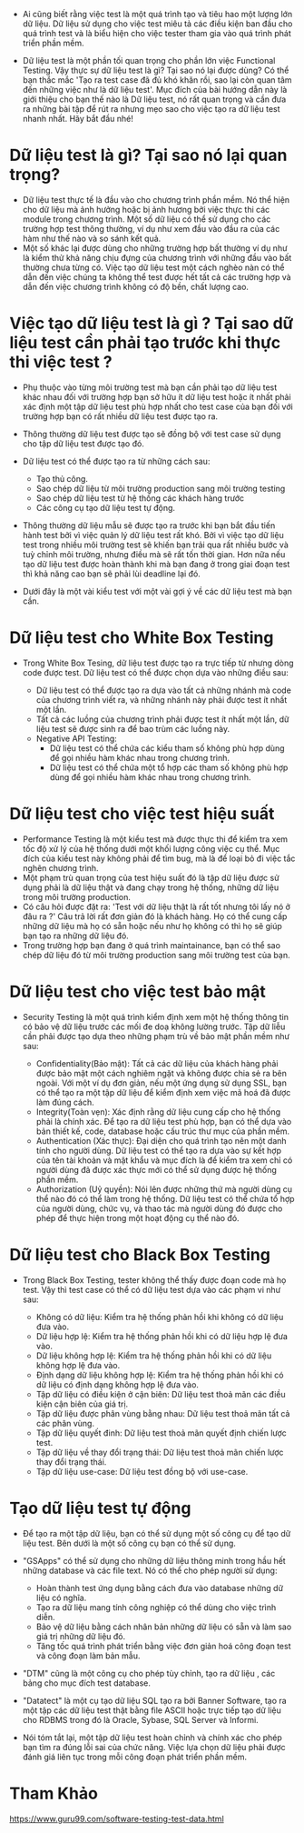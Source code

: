 - Ai cũng biết rằng việc test là một quá trình tạo và tiêu hao một lượng lớn dữ liệu. Dữ liệu sử dụng cho việc test miêu tả các điều kiện ban đầu cho quá trình test và là biểu hiện cho việc tester tham gia vào quá trình phát triển phần mềm. 

- Dữ liệu test là một phần tối quan trọng cho phần lớn việc Functional Testing. Vậy thực sự dữ liệu test là gì? Tại sao nó lại được dùng? Có thể bạn thắc mắc 'Tạo ra test case đã đủ khó khăn rồi, sao lại còn quan tâm đến những việc như là dữ liệu test'. Mục đích của bài hướng dẫn này là giới thiệu cho bạn thế nào là Dữ liệu test, nó rất quan trọng và cần đưa ra những bài tập để rút ra nhưng mẹo sao cho việc tạo ra dữ liệu test nhanh nhất. Hãy bắt đầu nhé!

# Dữ liệu test là gì? Tại sao nó lại quan trọng?

- Dữ liệu test thực tế là đầu vào cho chương trình phần mềm. Nó thể hiện cho dữ liệu mà ảnh hưởng hoặc bị ảnh hương bởi việc thực thi các module trong chương trình. Một số dữ liệu có thể sử dụng cho các trường hợp test thông thường, ví dụ như xem đầu vào đầu ra của các hàm như thế nào và so sánh kết quả. 
- Một số khác lại được dùng cho những trường hợp bất thường ví dụ như là kiểm thử khả năng chịu đựng của chương trình với những đầu vào bất thường chưa từng có. Việc tạo dữ liệu test một cách nghèo nàn có thể dẫn đến việc chúng ta không thể test được hết tất cả các trường hợp và dẫn đến việc chương trình không có độ bền, chất lượng cao.

# Việc tạo dữ liệu test là gì ? Tại sao dữ liệu test cần phải tạo trước khi thực thi việc test ?

- Phụ thuộc vào từng môi trường test mà bạn cần phải tạo dữ liệu test khác nhau đối với trường hợp bạn sở hữu ít dữ liệu test hoặc ít nhất phải xác định một tập dữ liệu test phù hợp nhất cho test case của bạn đối với trường hợp bạn có rất nhiều dữ liệu test được tạo ra.

- Thông thường dữ liệu test được tạo sẽ đồng bộ với test case sử dụng cho tập dữ liệu test được tạo đó.

- Dữ liệu test có thể được tạo ra từ những cách sau:
    - Tạo thủ công.
    - Sao chép dữ liệu từ môi trường production sang môi trường testing
    - Sao chép dữ liệu test từ hệ thống các khách hàng trước
    - Các công cụ tạo dữ liệu test tự động.

- Thông thường dữ liệu mẫu sẽ được tạo ra trước khi bạn bắt đầu tiến hành test bởi vì việc quản lý dữ liệu test rất khó. Bởi vì việc tạo dữ liệu test trong nhiều môi trường test sẽ khiến bạn trải qua rất nhiều bước và tuỳ chỉnh môi trường, nhưng điều mà sẽ rất tốn thời gian. Hơn nữa nếu tạo dữ liệu test được hoàn thành khi mà bạn đang ở trong giai đoạn test thì khả năng cao bạn sẽ phải lùi deadline lại đó.

- Dưới đây là một vài kiểu test với một vài gợi ý về các dữ liệu test mà bạn cần.

# Dữ liệu test cho White Box Testing

- Trong White Box Tesing, dữ liệu test được tạo ra trực tiếp từ nhưng dòng code được test. Dữ liệu test có thể được chọn dựa vào những điều sau:

    - Dữ liệu test có thể được tạo ra dựa vào tất cả những nhánh mà code của chương trình viết ra, và những nhánh này phải được test ít nhất một lần.
    - Tất cả các luồng của chương trình phải được test ít nhất một lần, dữ liệu test sẽ được sinh ra để bao trùm các luồng này.
    - Negative API Testing:
      + Dữ liệu test có thể chứa các kiểu tham số không phù hợp dùng để gọi nhiều hàm khác nhau trong chương trình.
      + Dữ liệu test có thể chứa một tổ hợp các tham số không phù hợp dùng để gọi nhiều hàm khác nhau trong chương trình.

# Dữ liệu test cho việc test hiệu suất

- Performance Testing là một kiểu test mà được thực thi để kiểm tra xem tốc độ xử lý của hệ thống dưới một khối lượng công việc cụ thể. Mục đích của kiểu test này không phải để tìm bug, mà là để loại bỏ đi việc tắc nghẽn chương trình. 
- Một phạm trù quan trọng của test hiệu suất đó là tập dữ liệu được sử dụng phải là dữ liệu thật và đang chạy trong hệ thống, những dữ liệu trong môi trường production. 
- Có câu hỏi được đặt ra: 'Test với dữ liệu thật là rất tốt nhưng tôi lấy nó ở đâu ra ?' Câu trả lời rất đơn giản đó là khách hàng. Họ có thể cung cấp những dữ liệu mà họ có sẵn hoặc nếu như họ không có thì họ sẽ giúp bạn tạo ra những dữ liệu đó. 
- Trong trường hợp bạn đang ở quá trình maintainance, bạn có thể sao chép dữ liệu đó từ môi trường production sang môi trường test của bạn. 

# Dữ liệu test cho việc test bảo mật
- Security Testing là một quá trình kiểm định xem một hệ thống thông tin có bảo vệ dữ liệu trước các mối đe doạ không lường trước. Tập dữ liễu cần phải được tạo dựa theo những phạm trù về bảo mật phần mềm như sau:

    - Confidentiality(Bảo mật): Tất cả các dữ liệu của khách hàng phải được bảo mật một cách nghiêm ngặt và không được chia sẻ ra bên ngoài. Với một ví dụ đơn giản, nếu một ứng dụng sử dụng SSL, bạn có thể tạo ra một tập dữ liệu để kiểm định xem việc mã hoá đã được làm đúng cách.
    - Integrity(Toàn vẹn): Xác định rằng dữ liệu cung cấp cho hệ thống phải là chính xác. Để tạo ra dữ liệu test phù hợp, bạn có thể dựa vào bản thiết kế, code, database hoặc cấu trúc thư mục của phần mềm.
    - Authentication (Xác thực): Đại diện cho quá trình tạo nên một danh tính cho người dùng. Dữ liệu test có thể tạo ra dựa vào sự kết hợp của tên tài khoản và mật khẩu và mục đích là để kiểm tra xem chỉ có người dùng đã được xác thực mới có thể sử dụng được hệ thống phần mềm.
    - Authorization (Uỷ quyền): Nói lên được những thứ mà người dùng cụ thể nào đó có thể làm trong hệ thống. Dữ liệu test có thể chứa tổ hợp của người dùng, chức vụ, và thao tác mà người dùng đó được cho phép để thực hiện trong một hoạt động cụ thể nào đó.

# Dữ liệu test cho Black Box Testing

- Trong Black Box Testing, tester không thể thấy được đoạn code mà họ test. Vậy thì test case có thể có dữ liệu test dựa vào các phạm vi như sau:

    - Không có dữ liệu: Kiểm tra hệ thống phản hồi khi không có dữ liệu đưa vào.
    - Dữ liệu hợp lệ: Kiểm tra hệ thống phản hồi khi có dữ liệu hợp lệ đưa vào.
    - Dữ liệu không hợp lệ: Kiểm tra hệ thống phản hồi khi có dữ liệu không hợp lệ đưa vào.
    - Định dạng dữ liệu không hợp lệ: Kiểm tra hệ thống phản hồi khi có dữ liệu có định dạng không hợp lệ đưa vào.
    - Tập dữ liệu có điều kiện ở cận biên: Dữ liệu test thoả mãn các điều kiện cận biên của giá trị.
    - Tập dữ liệu được phân vùng bằng nhau: Dữ liệu test thoả mãn tất cả các phân vùng.
    - Tập dữ liệu quyết đinh: Dữ liệu test thoả mãn quyết định chiến lược test.
    - Tập dữ liệu về thay đổi trạng thái: Dữ liệu test thoả mãn chiến lược thay đổi trạng thái.
    - Tập dữ liệu use-case: Dữ liệu test đồng bộ với use-case.

# Tạo dữ liệu test tự động

- Để tạo ra một tập dữ liệu, bạn có thể sử dụng một số công cụ để tạo dữ liệu test. Bên dưới là một số công cụ bạn có thể sử dụng.

- "GSApps" có thể sử dụng cho những dữ liệu thông minh trong hầu hết những database và các file text. Nó có thể cho phép người sử dụng:

    - Hoàn thành test ứng dụng bằng cách đưa vào database những dữ liệu có nghĩa.
    - Tạo ra dữ liệu mang tính công nghiệp có thể dùng cho việc trình diễn.
    - Bảo vệ dữ liệu bằng cách nhân bản những dữ liệu có sẵn và làm sao giá trị những dữ liệu đó.
    - Tăng tốc quá trình phát triển bằng việc đơn giản hoá công đoạn test và công đoạn làm bản mẫu.

- "DTM" cũng là một công cụ cho phép tùy chỉnh, tạo ra dữ liệu , các bảng cho mục đích test database.
- "Datatect" là một cụ tạo dữ liệu SQL tạo ra bởi Banner Software, tạo ra một tập các dữ liệu test thật bằng file ASCII hoặc trực tiếp tạo dữ liệu cho RDBMS trong đó là Oracle, Sybase, SQL Server và Informi.

- Nói tóm tắt lại, một tập dữ liệu test hoàn chỉnh và chính xác cho phép bạn tìm ra đúng lỗi sai của chức năng. Việc lựa chọn dữ liệu phải được đánh giá liên tục trong mỗi công đoạn phát triển phần mềm. 

# Tham Khảo
https://www.guru99.com/software-testing-test-data.html